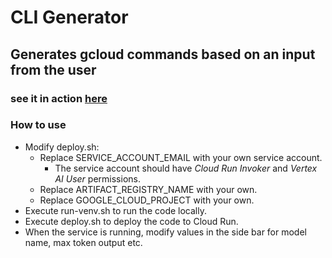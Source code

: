 # CLI Generator

## Generates gcloud commands based on an input from the user 

### see it in action [here](https://cligenerator.xyz/)

### How to use
* Modify deploy.sh:
    * Replace SERVICE_ACCOUNT_EMAIL with your own service account. 
      * The service account should have _Cloud Run Invoker_ and _Vertex AI User_ permissions.
    * Replace ARTIFACT_REGISTRY_NAME with your own.
    * Replace GOOGLE_CLOUD_PROJECT with your own.
* Execute run-venv.sh to run the code locally.
* Execute deploy.sh to deploy the code to Cloud Run.
* When the service is running, modify values in the side bar for model name, max token output etc.